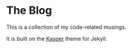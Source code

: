 # The Blog

This is a collection of my code-related musings.

It is built on the [Kasper](https://github.com/rosario/kasper) theme for Jekyll.